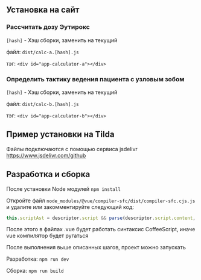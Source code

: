 ## Установка на сайт

### Рассчитать дозу Эутирокс

`[hash]` - Хэш сборки, заменить на текущий

файл: `dist/calc-a.[hash].js` 

тэг: `<div id="app-calculator-a"></div>`

### Определить тактику ведения пациента с узловым зобом

`[hash]` - Хэш сборки, заменить на текущий

файл: `dist/calc-b.[hash].js`

тэг: `<div id="app-calculator-b"></div>`

## Пример установки на Tilda

Файлы подключаются с помощью сервиса jsdelivr https://www.jsdelivr.com/github

## Разработка и сборка

После установки Node модулей `npm install`

Откройте файл `node_modules/@vue/compiler-sfc/dist/compiler-sfc.cjs.js` и удалите или закомментируйте следующий код:

```JavaScript
this.scriptAst = descriptor.script && parse(descriptor.script.content, descriptor.script.loc.start.offset);
```

После этого в файлах .vue будет работать синтаксис CoffeeScript, иначе vue компилятор будет ругаться

После выполнения выше описанных шагов, проект можно запускать

Разработка: `npm run dev`

Сборка: `npm run build`
